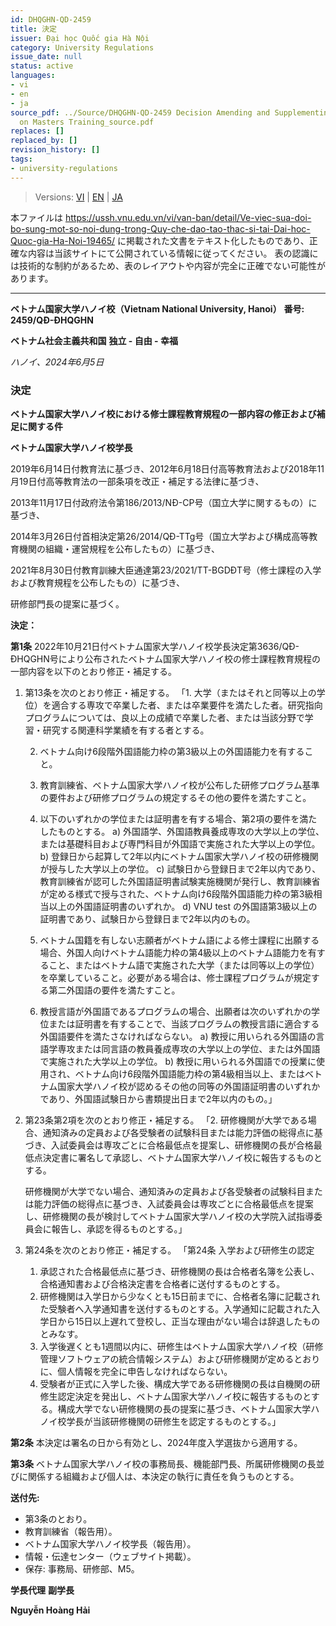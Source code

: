 ```yaml
---
id: DHQGHN-QD-2459
title: 決定
issuer: Đại học Quốc gia Hà Nội
category: University Regulations
issue_date: null
status: active
languages:
- vi
- en
- ja
source_pdf: ../Source/DHQGHN-QD-2459 Decision Amending and Supplementing the Regulation
  on Masters Training_source.pdf
replaces: []
replaced_by: []
revision_history: []
tags:
- university-regulations
---
```

> Versions: [VI](../Vietnamese/DHQGHN-QD-2459%20Quy%E1%BA%BFt%20%C4%91%E1%BB%8Bnh%20s%E1%BB%ADa%20%C4%91%E1%BB%95i%2C%20b%E1%BB%95%20sung%20Quy%20ch%E1%BA%BF%20%C4%91%C3%A0o%20t%E1%BA%A1o%20th%E1%BA%A1c%20s%C4%A9%20t%E1%BA%A1i%20%C4%90%E1%BA%A1i%20h%E1%BB%8Dc%20Qu%E1%BB%91c%20gia%20H%C3%A0%20N%E1%BB%99i_source.md) | [EN](../English/DHQGHN-QD-2459%20Decision%20Amending%20and%20Supplementing%20the%20Regulation%20on%20Masters%20Training.md) | [JA](DHQGHN-QD-2459%20%E4%BF%AE%E5%A3%AB%E8%AA%B2%E7%A8%8B%E6%95%99%E8%82%B2%E8%A6%8F%E7%A8%8B%E6%94%B9%E6%AD%A3%E6%B1%BA%E5%AE%9A.md)

本ファイルは https://ussh.vnu.edu.vn/vi/van-ban/detail/Ve-viec-sua-doi-bo-sung-mot-so-noi-dung-trong-Quy-che-dao-tao-thac-si-tai-Dai-hoc-Quoc-gia-Ha-Noi-19465/ に掲載された文書をテキスト化したものであり、正確な内容は当該サイトにて公開されている情報に従ってください。
表の認識には技術的な制約があるため、表のレイアウトや内容が完全に正確でない可能性があります。

---

**ベトナム国家大学ハノイ校（Vietnam National University, Hanoi）**
**番号: 2459/QĐ-ĐHQGHN**

**ベトナム社会主義共和国**
**独立 - 自由 - 幸福**

*ハノイ、2024年6月5日*

### 決定
**ベトナム国家大学ハノイ校における修士課程教育規程の一部内容の修正および補足に関する件**

**ベトナム国家大学ハノイ校学長**

2019年6月14日付教育法に基づき、2012年6月18日付高等教育法および2018年11月19日付高等教育法の一部条項を改正・補足する法律に基づき、

2013年11月17日付政府法令第186/2013/NĐ-CP号（国立大学に関するもの）に基づき、

2014年3月26日付首相決定第26/2014/QĐ-TTg号（国立大学および構成高等教育機関の組織・運営規程を公布したもの）に基づき、

2021年8月30日付教育訓練大臣通達第23/2021/TT-BGDĐT号（修士課程の入学および教育規程を公布したもの）に基づき、

研修部門長の提案に基づく。

**決定：**

**第1条** 2022年10月21日付ベトナム国家大学ハノイ校学長決定第3636/QĐ-ĐHQGHN号により公布されたベトナム国家大学ハノイ校の修士課程教育規程の一部内容を以下のとおり修正・補足する。

1. 第13条を次のとおり修正・補足する。
    「1. 大学（またはそれと同等以上の学位）を適合する専攻で卒業した者、または卒業要件を満たした者。研究指向プログラムについては、良以上の成績で卒業した者、または当該分野で学習・研究する関連科学業績を有する者とする。

    2. ベトナム向け6段階外国語能力枠の第3級以上の外国語能力を有すること。

    3. 教育訓練省、ベトナム国家大学ハノイ校が公布した研修プログラム基準の要件および研修プログラムの規定するその他の要件を満たすこと。

    4. 以下のいずれかの学位または証明書を有する場合、第2項の要件を満たしたものとする。
    a) 外国語学、外国語教員養成専攻の大学以上の学位、または基礎科目および専門科目が外国語で実施された大学以上の学位。
    b) 登録日から起算して2年以内にベトナム国家大学ハノイ校の研修機関が授与した大学以上の学位。
    c) 試験日から登録日まで2年以内であり、教育訓練省が認可した外国語証明書試験実施機関が発行し、教育訓練省が定める様式で授与された、ベトナム向け6段階外国語能力枠の第3級相当以上の外国語証明書のいずれか。
    d) VNU test の外国語第3級以上の証明書であり、試験日から登録日まで2年以内のもの。

    5. ベトナム国籍を有しない志願者がベトナム語による修士課程に出願する場合、外国人向けベトナム語能力枠の第4級以上のベトナム語能力を有すること、またはベトナム語で実施された大学（または同等以上の学位）を卒業していること。必要がある場合は、修士課程プログラムが規定する第二外国語の要件を満たすこと。

    6. 教授言語が外国語であるプログラムの場合、出願者は次のいずれかの学位または証明書を有することで、当該プログラムの教授言語に適合する外国語要件を満たさなければならない。
    a) 教授に用いられる外国語の言語学専攻または同言語の教員養成専攻の大学以上の学位、または外国語で実施された大学以上の学位。
    b) 教授に用いられる外国語での授業に使用され、ベトナム向け6段階外国語能力枠の第4級相当以上、またはベトナム国家大学ハノイ校が認めるその他の同等の外国語証明書のいずれかであり、外国語試験日から書類提出日まで2年以内のもの。」

2. 第23条第2項を次のとおり修正・補足する。
    「2. 研修機関が大学である場合、通知済みの定員および各受験者の試験科目または能力評価の総得点に基づき、入試委員会は専攻ごとに合格最低点を提案し、研修機関の長が合格最低点決定書に署名して承認し、ベトナム国家大学ハノイ校に報告するものとする。

    研修機関が大学でない場合、通知済みの定員および各受験者の試験科目または能力評価の総得点に基づき、入試委員会は専攻ごとに合格最低点を提案し、研修機関の長が検討してベトナム国家大学ハノイ校の大学院入試指導委員会に報告し、承認を得るものとする。」

3. 第24条を次のとおり修正・補足する。
    「第24条 入学および研修生の認定
    1. 承認された合格最低点に基づき、研修機関の長は合格者名簿を公表し、合格通知書および合格決定書を合格者に送付するものとする。
    2. 研修機関は入学日から少なくとも15日前までに、合格者名簿に記載された受験者へ入学通知書を送付するものとする。入学通知に記載された入学日から15日以上遅れて登校し、正当な理由がない場合は辞退したものとみなす。
    3. 入学後遅くとも1週間以内に、研修生はベトナム国家大学ハノイ校（研修管理ソフトウェアの統合情報システム）および研修機関が定めるとおりに、個人情報を完全に申告しなければならない。
    4. 受験者が正式に入学した後、構成大学である研修機関の長は自機関の研修生認定決定を発出し、ベトナム国家大学ハノイ校に報告するものとする。構成大学でない研修機関の長の提案に基づき、ベトナム国家大学ハノイ校学長が当該研修機関の研修生を認定するものとする。」

**第2条** 本決定は署名の日から有効とし、2024年度入学選抜から適用する。

**第3条** ベトナム国家大学ハノイ校の事務局長、機能部門長、所属研修機関の長並びに関係する組織および個人は、本決定の執行に責任を負うものとする。

**送付先:**
- 第3条のとおり。
- 教育訓練省（報告用）。
- ベトナム国家大学ハノイ校学長（報告用）。
- 情報・伝達センター（ウェブサイト掲載）。
- 保存: 事務局、研修部、M5。

**学長代理**
**副学長**

**Nguyễn Hoàng Hải**
